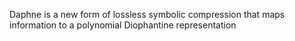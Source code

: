 Daphne is a new form of lossless symbolic compression that maps information to a polynomial Diophantine representation

